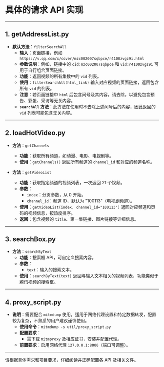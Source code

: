 # 具体的请求 API 实现

---

## 1. getAddressList.py

- **默认方法**：`filterSearchAll`
  - **输入**：页面链接，例如 `https://v.qq.com/x/cover/mzc002007sqbpce/r4100zvgz9i.html`
  - **参数说明**：例如，链接中的 `cid:mzc002007sqbpce` 和 `vid:r4100zvgz9i` 可用于自行组合页面链接。
  - **功能**：返回视频的所有集数中的 `vid` 列表。
  - **使用**：`filterSearchAll(html_link)` 输入对应视频的页面链接，返回包含所有 `vid` 的列表。
  - **注意**：若页面链接中 `html` 后包含问号及其内容，请去除，以避免包含预告、彩蛋、采访等无关内容。
  - **`searchAll` 方法**：此方法在使用时不去除上述问号后的内容，因此返回的 `vid` 列表可能包含无关内容。

---

## 2. loadHotVideo.py

- **方法**：`getChannels`

  - **功能**：获取所有频道，如动漫、电影、电视剧等。
  - **使用**：`getChannels()` 返回所有频道的 `channel_id` 和对应的频道名称。

- **方法**：`getVideoList`
  - **功能**：获取指定频道的视频列表，一次返回 21 个视频。
  - **参数**：
    - `index`：分页参数，从 0 开始。
    - `channel_id`：频道 ID，默认为 "100113"（电视剧频道）。
  - **使用**：`getVideoList(index, channel_id="100113")` 返回对应频道和页码的视频信息，按热度排序。
  - **返回**：包含视频的 `title`、第一集链接、图片链接等详细信息。

---

## 3. searchBox.py

- **方法**：`searchByText`
  - **功能**：搜索框 API，可自定义搜索内容。
  - **参数**：
    - `text`：输入的搜索文本。
  - **使用**：`searchByText(text)` 返回与输入文本相关的视频列表，功能类似于腾讯视频的搜索框。

---

## 4. proxy_script.py

- **说明**：需要配合 `mitmdump` 使用，适用于网络代理设置和特定数据转发，配置较为复杂，不熟悉的用户建议谨慎使用。
  - **使用命令**：`mitmdump -s util/proxy_script.py`
  - **配置要求**：
    - 需下载 `mitmproxy` 及相应证书，安装并配置代理。
  - **前置要求**：启用网络代理 `127.0.0.1:8000`（端口可调整）。

---

请根据具体需求和项目要求，仔细阅读并正确配置各 API 及相关文件。
